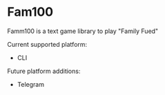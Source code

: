 # Fam100

Famm100 is a text game library to play "Family Fued"

Current supported platform:

* CLI

Future platform additions:

* Telegram
